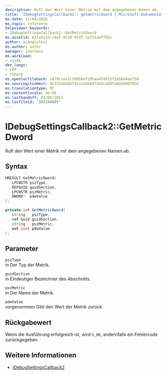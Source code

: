 ```yaml
---
description: Ruft den Wert einer Metrik mit dem angegebenen Namen ab.
title: 'IDebugSettingsCallback2:: getmetricdword | Microsoft-Dokumentation'
ms.date: 11/04/2016
ms.topic: reference
helpviewer_keywords:
- IDebugSettingsCallback2::GetMetricDword
ms.assetid: 831a5a1a-c4af-4520-9fdf-3a731aeff85c
author: acangialosi
ms.author: anthc
manager: jmartens
ms.workload:
- vssdk
dev_langs:
- CPP
- CSharp
ms.openlocfilehash: c67dccee1c59856ef295aa4fd815f2eb6b4ae758
ms.sourcegitcommit: 4b323a8a8bfd1a1a9e84f4b4ca88fa8da690f656
ms.translationtype: MT
ms.contentlocale: de-DE
ms.lasthandoff: 03/05/2021
ms.locfileid: "102168685"
---
```

# <a name="idebugsettingscallback2getmetricdword"></a>IDebugSettingsCallback2::GetMetricDword
Ruft den Wert einer Metrik mit dem angegebenen Namen ab.

## <a name="syntax"></a>Syntax

```cpp
HRESULT GetMetricDword(
   LPCWSTR pszType,
   REFGUID guidSection,
   LPCWSTR pszMetric,
   DWORD*  pdwValue
);
```

```csharp
private int GetMetricDword(
   string   pszType,
   ref Guid guidSection,
   string   pszMetric,
   out uint pdwValue
);
```

## <a name="parameters"></a>Parameter
`pszType`\
in Der Typ der Metrik.

`guidSection`\
in Eindeutiger Bezeichner des Abschnitts.

`pszMetric`\
in Der Name der Metrik.

`pdwValue`\
vorgenommen Gibt den Wert der Metrik zurück.

## <a name="return-value"></a>Rückgabewert
 Wenn die Ausführung erfolgreich ist, wird `S_OK`, andernfalls ein Fehlercode zurückgegeben.

## <a name="see-also"></a>Weitere Informationen
- [IDebugSettingsCallback2](../../../extensibility/debugger/reference/idebugsettingscallback2.md)
